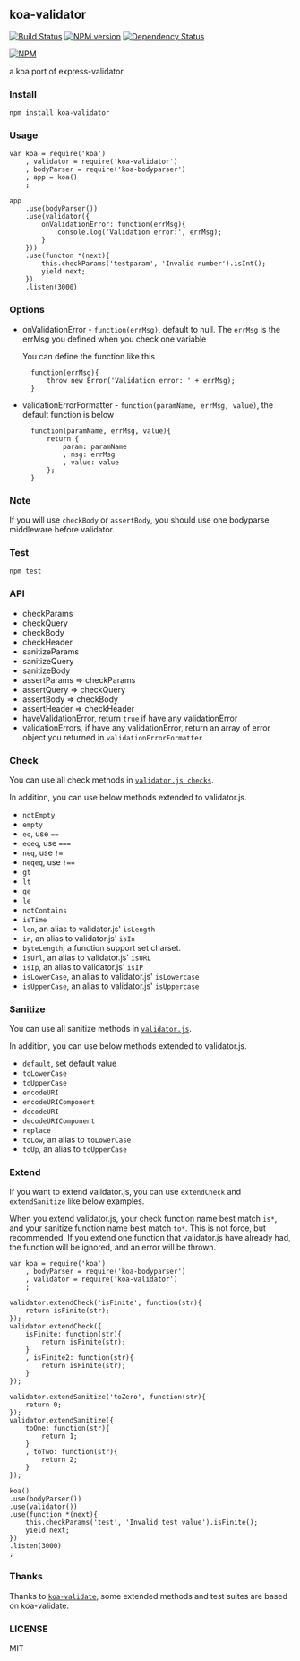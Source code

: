 ## koa-validator
[![Build Status](https://travis-ci.org/Treri/koa-validator.svg?branch=master)](https://travis-ci.org/Treri/koa-validator)
[![NPM version](https://badge.fury.io/js/koa-validator.svg)](http://badge.fury.io/js/koa-validator)
[![Dependency Status](https://david-dm.org/Treri/koa-validator.svg)](https://david-dm.org/Treri/koa-validator)

[![NPM](https://nodei.co/npm/koa-validator.png?downloads=true&stars=true)](https://www.npmjs.org/package/koa-validator)

a koa port of express-validator

### Install

    npm install koa-validator

### Usage

    var koa = require('koa')
        , validator = require('koa-validator')
        , bodyParser = require('koa-bodyparser')
        , app = koa()
        ;

    app
        .use(bodyParser())
        .use(validator({
            onValidationError: function(errMsg){
                console.log('Validation error:', errMsg);
            }
        }))
        .use(functon *(next){
            this.checkParams('testparam', 'Invalid number').isInt();
            yield next;
        })
        .listen(3000)

### Options
- onValidationError - `function(errMsg)`, default to null. The `errMsg` is the errMsg you defined when you check one variable

    You can define the function like this

        function(errMsg){
            throw new Error('Validation error: ' + errMsg);
        }

- validationErrorFormatter - `function(paramName, errMsg, value)`, the default function is below

        function(paramName, errMsg, value){
            return {
                param: paramName
                , msg: errMsg
                , value: value
            };
        }

### Note
If you will use `checkBody` or `assertBody`, you should use one bodyparse middleware before validator.

### Test

    npm test

### API
- checkParams
- checkQuery
- checkBody
- checkHeader
- sanitizeParams
- sanitizeQuery
- sanitizeBody
- assertParams => checkParams
- assertQuery => checkQuery
- assertBody => checkBody
- assertHeader => checkHeader
- haveValidationError, return `true` if have any validationError
- validationErrors, if have any validationError, return an array of error object you returned in `validationErrorFormatter`

### Check
You can use all check methods in [`validator.js checks`](https://github.com/chriso/validator.js#validators).

In addition, you can use below methods extended to validator.js.

- `notEmpty`
- `empty`
- `eq`, use `==`
- `eqeq`, use `===`
- `neq`, use `!=`
- `neqeq`, use `!==`
- `gt`
- `lt`
- `ge`
- `le`
- `notContains`
- `isTime`
- `len`, an alias to validator.js' `isLength`
- `in`, an alias to validator.js' `isIn`
- `byteLength`, a function support set charset.
- `isUrl`, an alias to validator.js' `isURL`
- `isIp`, an alias to validator.js' `isIP`
- `isLowerCase`, an alias to validator.js' `isLowercase`
- `isUpperCase`, an alias to validator.js' `isUppercase`

### Sanitize
You can use all sanitize methods in [`validator.js`](https://github.com/chriso/validator.js#sanitizers).

In addition, you can use below methods extended to validator.js.

- `default`, set default value
- `toLowerCase`
- `toUpperCase`
- `encodeURI`
- `encodeURIComponent`
- `decodeURI`
- `decodeURIComponent`
- `replace`
- `toLow`, an alias to `toLowerCase`
- `toUp`, an alias to `toUpperCase`

### Extend
If you want to extend validator.js, you can use `extendCheck` and `extendSanitize` like below examples.

When you extend validator.js, your check function name best match `is*`, and your sanitize function name best match `to*`.
This is not force, but recommended.
If you extend one function that validator.js have already had, the function will be ignored, and an error will be thrown.

    var koa = require('koa')
        , bodyParser = require('koa-bodyparser')
        , validator = require('koa-validator')
        ;

    validator.extendCheck('isFinite', function(str){
        return isFinite(str);
    });
    validator.extendCheck({
        isFinite: function(str){
            return isFinite(str);
        }
        , isFinite2: function(str){
            return isFinite(str);
        }
    });

    validator.extendSanitize('toZero', function(str){
        return 0;
    });
    validator.extendSanitize({
        toOne: function(str){
            return 1;
        }
        , toTwo: function(str){
            return 2;
        }
    });

    koa()
    .use(bodyParser())
    .use(validator())
    .use(function *(next){
        this.checkParams('test', 'Invalid test value').isFinite();
        yield next;
    })
    .listen(3000)
    ;

### Thanks
Thanks to [`koa-validate`](https://github.com/RocksonZeta/koa-validate), some extended methods and test suites are based on koa-validate.

### LICENSE
MIT
